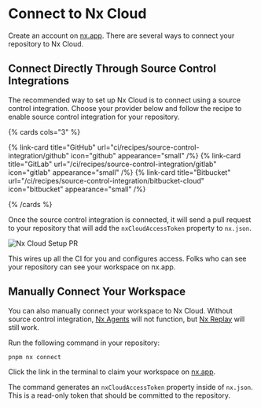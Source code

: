 # Connect to Nx Cloud

Create an account on [nx.app](https://nx.app). There are several ways to connect your repository to Nx Cloud.

## Connect Directly Through Source Control Integrations

The recommended way to set up Nx Cloud is to connect using a source control integration. Choose your provider below and follow the recipe to enable source control integration for your repository.

{% cards cols="3"  %}

{% link-card title="GitHub" url="ci/recipes/source-control-integration/github" icon="github" appearance="small" /%}
{% link-card title="GitLab" url="/ci/recipes/source-control-integration/gitlab" icon="gitlab" appearance="small" /%}
{% link-card title="Bitbucket" url="/ci/recipes/source-control-integration/bitbucket-cloud" icon="bitbucket" appearance="small" /%}

{% /cards %}

Once the source control integration is connected, it will send a pull request to your repository that will add the `nxCloudAccessToken` property to `nx.json`.

![Nx Cloud Setup PR](/nx-cloud/tutorial/nx-cloud-setup-pr.png)

This wires up all the CI for you and configures access. Folks who can see your repository can see your workspace on nx.app.

## Manually Connect Your Workspace

You can also manually connect your workspace to Nx Cloud. Without source control integration, [Nx Agents](/ci/features/distribute-task-execution) will not function, but [Nx Replay](/ci/features/remote-cache) will still work.

Run the following command in your repository:

```shell
pnpm nx connect
```

Click the link in the terminal to claim your workspace on [nx.app](https://nx.app).

The command generates an `nxCloudAccessToken` property inside of `nx.json`. This is a read-only token that should be committed to the repository.
